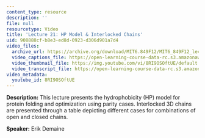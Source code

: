 ```yaml
---
content_type: resource
description: ''
file: null
resourcetype: Video
title: 'Lecture 21: HP Model & Interlocked Chains'
uid: 908888cf-b8e3-ed8d-0923-d306d901a7d4
video_files:
  archive_url: https://archive.org/download/MIT6.849F12/MIT6_849F12_lec21_300k.mp4
  video_captions_file: https://open-learning-course-data-rc.s3.amazonaws.com/6-849-geometric-folding-algorithms-linkages-origami-polyhedra-fall-2012/531c9490963553a3b7800c07167ea7b8_8RI9OSOftUE.vtt
  video_thumbnail_file: https://img.youtube.com/vi/8RI9OSOftUE/default.jpg
  video_transcript_file: https://open-learning-course-data-rc.s3.amazonaws.com/6-849-geometric-folding-algorithms-linkages-origami-polyhedra-fall-2012/8dcb8a6d0f0df61f06e60bd400b6c1a9_8RI9OSOftUE.pdf
video_metadata:
  youtube_id: 8RI9OSOftUE
---
```


**Description:** This lecture presents the hydrophobicity (HP) model for protein folding and optimization using parity cases. Interlocked 3D chains are presented through a table depicting different cases for combinations of open and closed chains.

**Speaker:** Erik Demaine